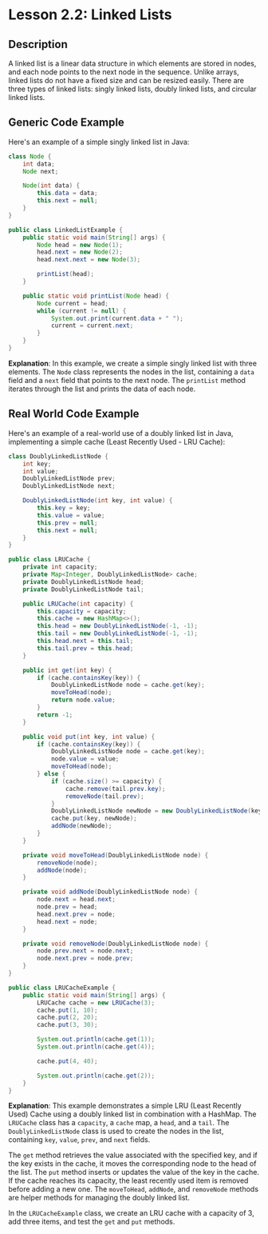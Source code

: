 # Lesson 2.2: Linked Lists

## Description
A linked list is a linear data structure in which elements are stored in nodes, and each node points to the next node in the sequence. Unlike arrays, linked lists do not have a fixed size and can be resized easily. There are three types of linked lists: singly linked lists, doubly linked lists, and circular linked lists.

## Generic Code Example

Here's an example of a simple singly linked list in Java:

```java
class Node {
    int data;
    Node next;

    Node(int data) {
        this.data = data;
        this.next = null;
    }
}

public class LinkedListExample {
    public static void main(String[] args) {
        Node head = new Node(1);
        head.next = new Node(2);
        head.next.next = new Node(3);

        printList(head);
    }

    public static void printList(Node head) {
        Node current = head;
        while (current != null) {
            System.out.print(current.data + " ");
            current = current.next;
        }
    }
}
```

**Explanation**: In this example, we create a simple singly linked list with three elements. The `Node` class represents the nodes in the list, containing a `data` field and a `next` field that points to the next node. The `printList` method iterates through the list and prints the data of each node.

## Real World Code Example

Here's an example of a real-world use of a doubly linked list in Java, implementing a simple cache (Least Recently Used - LRU Cache):

```java
class DoublyLinkedListNode {
    int key;
    int value;
    DoublyLinkedListNode prev;
    DoublyLinkedListNode next;

    DoublyLinkedListNode(int key, int value) {
        this.key = key;
        this.value = value;
        this.prev = null;
        this.next = null;
    }
}

public class LRUCache {
    private int capacity;
    private Map<Integer, DoublyLinkedListNode> cache;
    private DoublyLinkedListNode head;
    private DoublyLinkedListNode tail;

    public LRUCache(int capacity) {
        this.capacity = capacity;
        this.cache = new HashMap<>();
        this.head = new DoublyLinkedListNode(-1, -1);
        this.tail = new DoublyLinkedListNode(-1, -1);
        this.head.next = this.tail;
        this.tail.prev = this.head;
    }

    public int get(int key) {
        if (cache.containsKey(key)) {
            DoublyLinkedListNode node = cache.get(key);
            moveToHead(node);
            return node.value;
        }
        return -1;
    }

    public void put(int key, int value) {
        if (cache.containsKey(key)) {
            DoublyLinkedListNode node = cache.get(key);
            node.value = value;
            moveToHead(node);
        } else {
            if (cache.size() >= capacity) {
                cache.remove(tail.prev.key);
                removeNode(tail.prev);
            }
            DoublyLinkedListNode newNode = new DoublyLinkedListNode(key, value);
            cache.put(key, newNode);
            addNode(newNode);
        }
    }

    private void moveToHead(DoublyLinkedListNode node) {
        removeNode(node);
        addNode(node);
    }

    private void addNode(DoublyLinkedListNode node) {
        node.next = head.next;
        node.prev = head;
        head.next.prev = node;
        head.next = node;
    }

    private void removeNode(DoublyLinkedListNode node) {
        node.prev.next = node.next;
        node.next.prev = node.prev;
    }
}

public class LRUCacheExample {
    public static void main(String[] args) {
        LRUCache cache = new LRUCache(3);
        cache.put(1, 10);
        cache.put(2, 20);
        cache.put(3, 30);

        System.out.println(cache.get(1));
        System.out.println(cache.get(4));

        cache.put(4, 40);

        System.out.println(cache.get(2));
    }
}
```

**Explanation**: This example demonstrates a simple LRU (Least Recently Used) Cache using a doubly linked list in combination with a HashMap. The `LRUCache` class has a `capacity`, a `cache` map, a `head`, and a `tail`. The `DoublyLinkedListNode` class is used to create the nodes in the list, containing `key`, `value`, `prev`, and `next` fields.

The `get` method retrieves the value associated with the specified key, and if the key exists in the cache, it moves the corresponding node to the head of the list. The `put` method inserts or updates the value of the key in the cache. If the cache reaches its capacity, the least recently used item is removed before adding a new one. The `moveToHead`, `addNode`, and `removeNode` methods are helper methods for managing the doubly linked list.

In the `LRUCacheExample` class, we create an LRU cache with a capacity of 3, add three items, and test the `get` and `put` methods.
